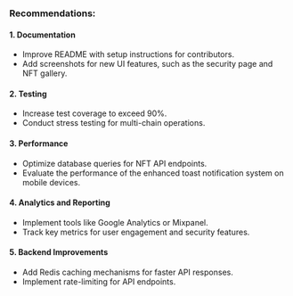 ### Recommendations:

#### 1. Documentation
- Improve README with setup instructions for contributors.
- Add screenshots for new UI features, such as the security page and NFT gallery.

#### 2. Testing
- Increase test coverage to exceed 90%.
- Conduct stress testing for multi-chain operations.

#### 3. Performance
- Optimize database queries for NFT API endpoints.
- Evaluate the performance of the enhanced toast notification system on mobile devices.

#### 4. Analytics and Reporting
- Implement tools like Google Analytics or Mixpanel.
- Track key metrics for user engagement and security features.

#### 5. Backend Improvements
- Add Redis caching mechanisms for faster API responses.
- Implement rate-limiting for API endpoints.
